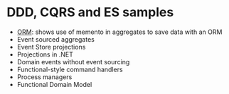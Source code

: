 # DDD, CQRS and ES samples

- [ORM](/OrmAggregates): shows use of memento in aggregates to save data with an ORM
- Event sourced aggregates
- Event Store projections
- Projections in .NET
- Domain events without event sourcing
- Functional-style command handlers
- Process managers
- Functional Domain Model